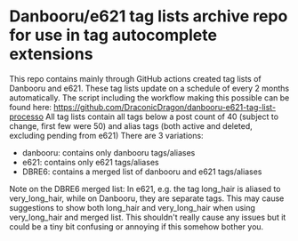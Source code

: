 # Danbooru/e621 tag lists archive repo for use in tag autocomplete extensions

This repo contains mainly through GitHub actions created tag lists of Danbooru and e621.
These tag lists update on a schedule of every 2 months automatically. The script including the workflow making this possible can be found here: https://github.com/DraconicDragon/danbooru-e621-tag-list-processo
All tag lists contain all tags below a post count of 40 (subject to change, first few were 50) and alias tags (both active and deleted, excluding pending from e621) 
There are 3 variations:
- danbooru: contains only danbooru tags/aliases
- e621: contains only e621 tags/aliases
- DBRE6: contains a merged list of danbooru and e621 tags/aliases

Note on the DBRE6 merged list: 
In e621, e.g. the tag long_hair is aliased to very_long_hair, while on Danbooru, they are separate tags. This may cause suggestions to show both long_hair and very_long_hair when using very_long_hair and merged list. This shouldn't really cause any issues but it could be a tiny bit confusing or annoying if this somehow bother you.
